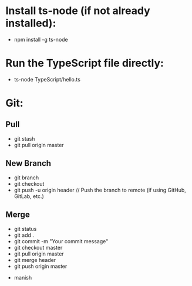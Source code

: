 # Install ts-node (if not already installed):
- npm install -g ts-node

# Run the TypeScript file directly:
- ts-node TypeScript/hello.ts

# Git:

## Pull
- git stash
- git pull origin master

## New Branch
- git branch
- git checkout <branch Name = header>
- git push -u origin header // Push the branch to remote (if using GitHub, GitLab, etc.)

## Merge
- git status
- git add .
- git commit -m "Your commit message"
- git checkout master
- git pull origin master
- git merge header
- git push origin master

* manish
